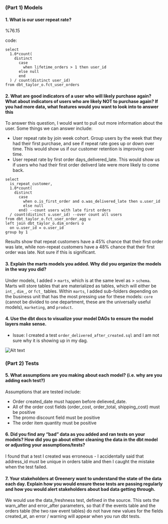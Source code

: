 ### (Part 1) Models 

#### 1. What is our user repeat rate?
%76.15

code:
```
select 
  1.0*count(
    distinct 
      case 
        when lifetime_orders > 1 then user_id
      else null
      end
  ) / count(distinct user_id) 
from dbt_taylor_o.fct_user_orders
```

#### 2. What are good indicators of a user who will likely purchase again? What about indicators of users who are likely NOT to purchase again? If you had more data, what features would you want to look into to answer this

To answer this question, I would want to pull out more information about the user. Some things we can answer include: 

* User repeat rate by join week cohort. Group users by the week that they had their first purchase, and see if repeat rate goes up or down over time. This would show us if our customer retention is improving over time.
* User repeat rate by first order days_delivered_late. This would show us if users who had their first order deliverd late were more likely to come back. 

```
select 
  is_repeat_customer,
  1.0*count(
    distinct
      case 
        when o.is_first_order and o.was_delivered_late then u.user_id
        else null
      end) --count users with late first orders
  / count(distinct u.user_id) --over count all users
from dbt_taylor_o.fct_user_order_agg u
left join dbt_taylor_o.dim_orders o
  on u.user_id = o.user_id
group by 1
```

Results show that repeat customers have a 45% chance that their first order was late, while non-repeat customers have a 48% chance that their first order was late. Not sure if this is significant. 

#### 3. Explain the marts models you added. Why did you organize the models in the way you did?

Under models, I added > `marts`, which is at the same level as > `schema`. Marts will store tables that are materialized as tables, which will either be `int_`, `dim_`, or `fct_` tables. Within `marts`, I added sub-folders depending on the business unit that has the most pressing use for these models: `core` (cannot be divided to one department, these are the universally useful models), `marketing`, and `product`. 

#### 4. Use the dbt docs to visualize your model DAGs to ensure the model layers make sense. 

* Issue: I created a test `order_delivered_after_created.sql` and I am not sure why it is showing up in my dag. 

![Alt text](https://i.imgur.com/ZcJFNZy.png?raw=true "Title")

### (Part 2) Tests 
#### 5. What assumptions are you making about each model? (i.e. why are you adding each test?)

Assumptions that are tested include: 
* Order created_date must happen before delieved_date. 
* All of the order cost fields (order_cost, order_total, shipping_cost) must be positive
* The promo discount field must be positive
* The order item quantity must be positive

#### 6. Did you find any “bad” data as you added and ran tests on your models? How did you go about either cleaning the data in the dbt model or adjusting your assumptions/tests?

I found that a test I created was erroneous - I accidentally said that address_id must be unique in orders table and then I caught the mistake when the test failed. 

#### 7. Your stakeholders at Greenery want to understand the state of the data each day. Explain how you would ensure these tests are passing regularly and how you would alert stakeholders about bad data getting through.

We would use the data_freshness test, defined in the source. This sets the warn_after and error_after parameters, so that if the events table and the orders table (the two raw event tables) do not have new values for the fields created_at, an error / warning will appear when you run dbt tests. 